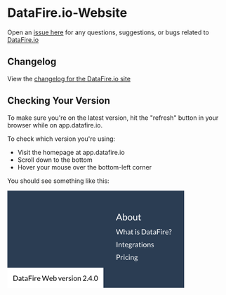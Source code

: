 # DataFire.io-Website

Open an [issue here](https://github.com/DataFire/DataFire.io-Website/issues) for any questions, suggestions, or bugs related to [DataFire.io](https://app.datafire.io) 

## Changelog
View the [changelog for the DataFire.io site](CHANGELOG.md)

## Checking Your Version
To make sure you're on the latest version, hit the "refresh" button in your browser while on app.datafire.io.

To check which version you're using:
* Visit the homepage at app.datafire.io
* Scroll down to the bottom
* Hover your mouse over the bottom-left corner

You should see something like this:

![Version](assets/Version.png)
